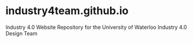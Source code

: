 # industry4team.github.io
Industry 4.0 Website Repository for the University of Waterloo Industry 4.0 Design Team
